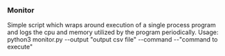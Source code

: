 ### Monitor
Simple script which wraps around execution of a single process program and logs the cpu and memory utilized by the program periodically.
Usage: python3 monitor.py --output "output csv file" --command --"command to execute"
